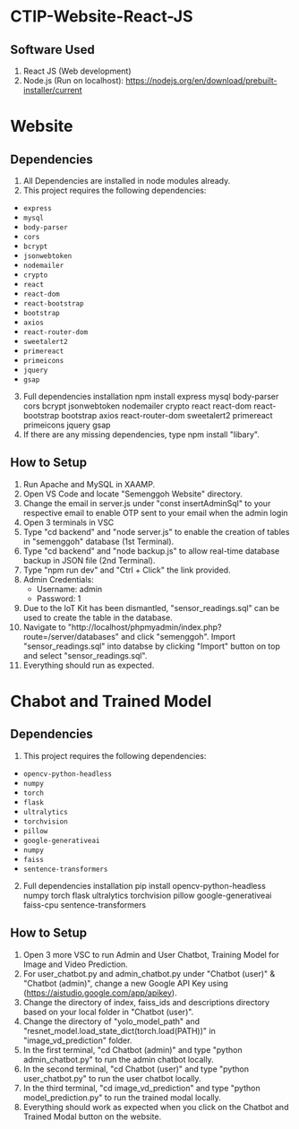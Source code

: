 # CTIP-Website-React-JS
## Software Used
1. React JS (Web development)
2. Node.js (Run on localhost): https://nodejs.org/en/download/prebuilt-installer/current

# Website
## Dependencies
1. All Dependencies are installed in node modules already.
2. This project requires the following dependencies:
- `express`
- `mysql`
- `body-parser`
- `cors`
- `bcrypt`
- `jsonwebtoken`
- `nodemailer`
- `crypto`
- `react`
- `react-dom`
- `react-bootstrap`
- `bootstrap`
- `axios`
- `react-router-dom`
- `sweetalert2`
- `primereact`
- `primeicons`
- `jquery`
- `gsap`

3. Full dependencies installation
npm install express mysql body-parser cors bcrypt jsonwebtoken nodemailer crypto react react-dom react-bootstrap bootstrap axios react-router-dom sweetalert2 primereact primeicons jquery gsap
4. If there are any missing dependencies, type npm install "libary".


## How to Setup
1. Run Apache and MySQL in XAAMP.
2. Open VS Code and locate "Semenggoh Website" directory.
5. Change the email in server.js under "const insertAdminSql" to your respective email to enable OTP sent to your email when the admin login
6. Open 3 terminals in VSC
7. Type "cd backend" and "node server.js" to enable the creation of tables in "semenggoh" database (1st Terminal).
8. Type "cd backend" and "node backup.js" to allow real-time database backup in JSON file (2nd Terminal).
9. Type "npm run dev" and "Ctrl + Click" the link provided.
10. Admin Credentials:
    - Username: admin
    - Password: 1
11. Due to the IoT Kit has been dismantled, "sensor_readings.sql" can be used to create the table in the database.
12. Navigate to "http://localhost/phpmyadmin/index.php?route=/server/databases" and click "semenggoh". Import "sensor_readings.sql" into databse by clicking "Import" button on top and select "sensor_readings.sql".
13. Everything should run as expected.

# Chabot and Trained Model
## Dependencies
1. This project requires the following dependencies:
- `opencv-python-headless`
- `numpy`
- `torch`
- `flask`
- `ultralytics`
- `torchvision`
- `pillow`
- `google-generativeai`
- `numpy`
- `faiss`
- `sentence-transformers`
2. Full dependencies installation
pip install opencv-python-headless numpy torch flask ultralytics torchvision pillow google-generativeai faiss-cpu sentence-transformers


## How to Setup
1. Open 3 more VSC to run Admin and User Chatbot, Training Model for Image and Video Prediction.
2. For user_chatbot.py and admin_chatbot.py under "Chatbot (user)" & "Chatbot (admin)", change a new Google API Key using (https://aistudio.google.com/app/apikey).
3. Change the directory of index, faiss_ids and descriptions directory based on your local folder in "Chatbot (user)".
4. Change the directory of "yolo_model_path" and "resnet_model.load_state_dict(torch.load(PATH))" in "image_vd_prediction" folder.
5. In the first terminal, "cd Chatbot (admin)" and type "python admin_chatbot.py" to run the admin chatbot locally.
6. In the second terminal, "cd Chatbot (user)" and type "python user_chatbot.py" to run the user chatbot locally.
7. In the third terminal, "cd image_vd_prediction" and type "python model_prediction.py" to run the trained modal locally.
8. Everything should work as expected when you click on the Chatbot and Trained Modal button on the website.
